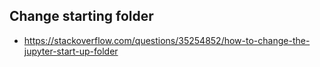 
## Change starting folder

* https://stackoverflow.com/questions/35254852/how-to-change-the-jupyter-start-up-folder
